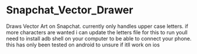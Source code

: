 # Snapchat_Vector_Drawer
Draws Vector Art on Snapchat.
currently only handles upper case letters. if more characters are wanted i can update the letters file
for this to run youll need to install adb shell on your computer to be able to connect your phone.
this has only been tested on android to unsure if itll work on ios
